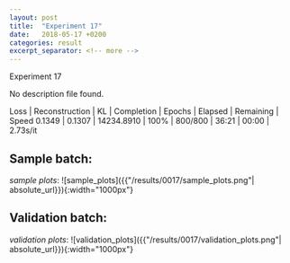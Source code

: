 ```yaml
---
layout: post
title:  "Experiment 17"
date:   2018-05-17 +0200
categories: result
excerpt_separator: <!-- more -->
---
```


<!-- more -->
Experiment 17

No description file found.

Loss | Reconstruction | KL | Completion | Epochs | Elapsed | Remaining | Speed
0.1349 | 0.1307 | 14234.8910 | 100% | 800/800 | 36:21 | 00:00 | 2.73s/it

## **Sample batch**:
_sample plots_:
![sample_plots]({{"/results/0017/sample_plots.png"| absolute_url}}){:width="1000px"}


## **Validation batch**:
_validation plots_:
![validation_plots]({{"/results/0017/validation_plots.png"| absolute_url}}){:width="1000px"}

